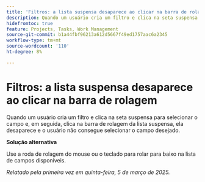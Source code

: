 ```yaml
---
title: 'Filtros: a lista suspensa desaparece ao clicar na barra de rolagem'
description: Quando um usuário cria um filtro e clica na seta suspensa para selecionar o campo e, em seguida, clica na barra de rolagem da lista suspensa, ela desaparece e o usuário não consegue selecionar o campo desejado. Uma solução alternativa está disponível.
hidefromtoc: true
feature: Projects, Tasks, Work Management
source-git-commit: b1a44fbf96213a612d5667f49ed1757aac6a2345
workflow-type: tm+mt
source-wordcount: '110'
ht-degree: 8%

---
```



# Filtros: a lista suspensa desaparece ao clicar na barra de rolagem

Quando um usuário cria um filtro e clica na seta suspensa para selecionar o campo e, em seguida, clica na barra de rolagem da lista suspensa, ela desaparece e o usuário não consegue selecionar o campo desejado.

**Solução alternativa**

Use a roda de rolagem do mouse ou o teclado para rolar para baixo na lista de campos disponíveis.

_Relatado pela primeira vez em quinta-feira, 5 de março de 2025._
